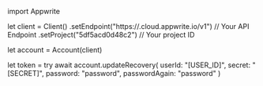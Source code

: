 import Appwrite

let client = Client()
    .setEndpoint("https://<REGION>.cloud.appwrite.io/v1") // Your API Endpoint
    .setProject("5df5acd0d48c2") // Your project ID

let account = Account(client)

let token = try await account.updateRecovery(
    userId: "[USER_ID]",
    secret: "[SECRET]",
    password: "password",
    passwordAgain: "password"
)

